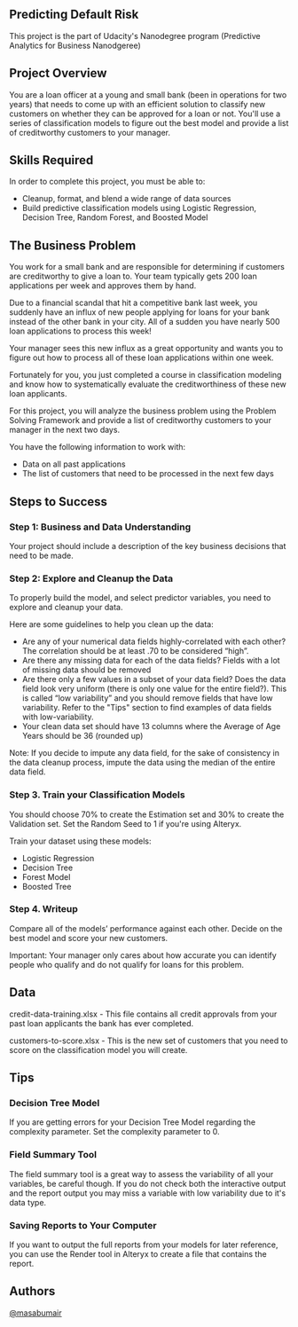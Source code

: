 ## Predicting Default Risk
This project is the part of Udacity's Nanodegree program (Predictive Analytics for Business Nanodgeree)
## Project Overview
You are a loan officer at a young and small bank (been in operations for two years) that needs to come up with an efficient solution to classify new customers on whether they can be approved for a loan or not. You'll use a series of classification models to figure out the best model and provide a list of creditworthy customers to your manager.
## Skills Required
In order to complete this project, you must be able to:
- Cleanup, format, and blend a wide range of data sources
- Build predictive classification models using Logistic Regression, Decision Tree, Random Forest, and Boosted Model

## The Business Problem
You work for a small bank and are responsible for determining if customers are creditworthy to give a loan to. Your team typically gets 200 loan applications per week and approves them by hand.

Due to a financial scandal that hit a competitive bank last week, you suddenly have an influx of new people applying for loans for your bank instead of the other bank in your city. All of a sudden you have nearly 500 loan applications to process this week!

Your manager sees this new influx as a great opportunity and wants you to figure out how to process all of these loan applications within one week.

Fortunately for you, you just completed a course in classification modeling and know how to systematically evaluate the creditworthiness of these new loan applicants.

For this project, you will analyze the business problem using the Problem Solving Framework and provide a list of creditworthy customers to your manager in the next two days.

You have the following information to work with:
- Data on all past applications
- The list of customers that need to be processed in the next few days

## Steps to Success
### Step 1: Business and Data Understanding
Your project should include a description of the key business decisions that need to be made.
### Step 2: Explore and Cleanup the Data
To properly build the model, and select predictor variables, you need to explore and cleanup your data.

Here are some guidelines to help you clean up the data:

- Are any of your numerical data fields highly-correlated with each other? The correlation should be at least .70 to be considered “high”.
- Are there any missing data for each of the data fields? Fields with a lot of missing data should be removed
- Are there only a few values in a subset of your data field? Does the data field look very uniform (there is only one value for the entire field?). This is called “low variability” and you should remove fields that have low variability. Refer to the "Tips" section to find examples of data fields with low-variability.
- Your clean data set should have 13 columns where the Average of Age Years should be 36 (rounded up)

Note: If you decide to impute any data field, for the sake of consistency in the data cleanup process, impute the data using the median of the entire data field.

### Step 3. Train your Classification Models
You should choose 70% to create the Estimation set and 30% to create the Validation set. Set the Random Seed to 1 if you're using Alteryx.

Train your dataset using these models:
- Logistic Regression
- Decision Tree
- Forest Model
- Boosted Tree

### Step 4. Writeup
Compare all of the models’ performance against each other. Decide on the best model and score your new customers.

Important: Your manager only cares about how accurate you can identify people who qualify and do not qualify for loans for this problem.

## Data
credit-data-training.xlsx - This file contains all credit approvals from your past loan applicants the bank has ever completed.

customers-to-score.xlsx - This is the new set of customers that you need to score on the classification model you will create.

## Tips
### Decision Tree Model
If you are getting errors for your Decision Tree Model regarding the complexity parameter. Set the complexity parameter to 0.
### Field Summary Tool
The field summary tool is a great way to assess the variability of all your variables, be careful though. If you do not check both the interactive output and the report output you may miss a variable with low variability due to it's data type.
### Saving Reports to Your Computer
If you want to output the full reports from your models for later reference, you can use the Render tool in Alteryx to create a file that contains the report.

## Authors 
[@masabumair](https://github.com/masabumair023)

  